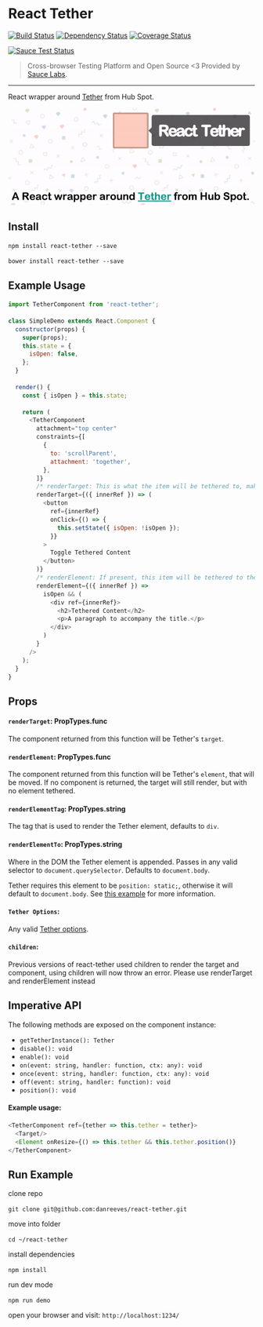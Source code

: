 # React Tether

[![Build Status](https://travis-ci.org/danreeves/react-tether.svg?branch=browser-tests)](https://travis-ci.org/danreeves/react-tether) [![Dependency Status](https://david-dm.org/danreeves/react-tether.svg)](https://david-dm.org/danreeves/react-tether) [![Coverage Status](https://coveralls.io/repos/github/danreeves/react-tether/badge.svg?branch=master)](https://coveralls.io/github/danreeves/react-tether?branch=master)

[![Sauce Test Status](https://saucelabs.com/browser-matrix/react-tether.svg)](https://saucelabs.com/u/react-tether)

> Cross-browser Testing Platform and Open Source <3 Provided by [Sauce Labs](https://saucelabs.com/).

---

React wrapper around [Tether](https://github.com/hubspot/tether) from Hub Spot.

![alt tag](images/tether-demo.gif)

## Install

`npm install react-tether --save`

`bower install react-tether --save`

## Example Usage

```javascript
import TetherComponent from 'react-tether';

class SimpleDemo extends React.Component {
  constructor(props) {
    super(props);
    this.state = {
      isOpen: false,
    };
  }

  render() {
    const { isOpen } = this.state;

    return (
      <TetherComponent
        attachment="top center"
        constraints={[
          {
            to: 'scrollParent',
            attachment: 'together',
          },
        ]}
        /* renderTarget: This is what the item will be tethered to, make sure to use innerRef */
        renderTarget={({ innerRef }) => (
          <button
            ref={innerRef}
            onClick={() => {
              this.setState({ isOpen: !isOpen });
            }}
          >
            Toggle Tethered Content
          </button>
        )}
        /* renderElement: If present, this item will be tethered to the the component returned by renderTarget */
        renderElement={({ innerRef }) =>
          isOpen && (
            <div ref={innerRef}>
              <h2>Tethered Content</h2>
              <p>A paragraph to accompany the title.</p>
            </div>
          )
        }
      />
    );
  }
}
```

## Props

#### `renderTarget`: PropTypes.func

The component returned from this function will be Tether's `target`.

#### `renderElement`: PropTypes.func

The component returned from this function will be Tether's `element`, that will be moved. If no component is returned, the target will still render, but with no element tethered.

#### `renderElementTag`: PropTypes.string

The tag that is used to render the Tether element, defaults to `div`.

#### `renderElementTo`: PropTypes.string

Where in the DOM the Tether element is appended. Passes in any valid selector to `document.querySelector`. Defaults to `document.body`.

Tether requires this element to be `position: static;`, otherwise it will default to `document.body`. See [this example](https://danreeves.github.io/react-tether/tests/renderelementto/) for more information.

#### `Tether Options`:

Any valid [Tether options](http://tether.io/#options).

#### `children`:

Previous versions of react-tether used children to render the target and component, using children will now throw an error. Please use renderTarget and renderElement instead

## Imperative API

The following methods are exposed on the component instance:

- `getTetherInstance(): Tether`
- `disable(): void`
- `enable(): void`
- `on(event: string, handler: function, ctx: any): void`
- `once(event: string, handler: function, ctx: any): void`
- `off(event: string, handler: function): void`
- `position(): void`

#### Example usage:

```javascript
<TetherComponent ref={tether => this.tether = tether}>
  <Target/>
  <Element onResize={() => this.tether && this.tether.position()}
</TetherComponent>
```

## Run Example

clone repo

`git clone git@github.com:danreeves/react-tether.git`

move into folder

`cd ~/react-tether`

install dependencies

`npm install`

run dev mode

`npm run demo`

open your browser and visit: `http://localhost:1234/`

